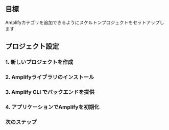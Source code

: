 ## 目標

Amplifyカテゴリを追加できるようにスケルトンプロジェクトをセットアップします

## プロジェクト設定

### 1. 新しいプロジェクトを作成

<inline-fragment platform="ios" src="~/lib/project-setup/fragments/ios/create-application/10_createProject.md"></inline-fragment> <inline-fragment platform="android" src="~/lib/project-setup/fragments/android/create-application/10_createProject.md"></inline-fragment> <inline-fragment platform="flutter" src="~/lib/project-setup/fragments/flutter/create-application/10_createProject.md"></inline-fragment>

### 2. Amplifyライブラリのインストール

<inline-fragment platform="ios" src="~/lib/project-setup/fragments/ios/create-application/20_cocoaPods.md"></inline-fragment> <inline-fragment platform="android" src="~/lib/project-setup/fragments/android/create-application/20_gradle.md"></inline-fragment> <inline-fragment platform="flutter" src="~/lib/project-setup/fragments/flutter/create-application/20_pubspec.md"></inline-fragment>

### 3. Amplify CLI でバックエンドを提供

<inline-fragment platform="ios" src="~/lib/project-setup/fragments/ios/create-application/30_provisionBackend.md"></inline-fragment> <inline-fragment platform="ios" src="~/lib/project-setup/fragments/ios/create-application/31_provisionBackend.md"></inline-fragment> <inline-fragment platform="android" src="~/lib/project-setup/fragments/android/create-application/30_provisionBackend.md"></inline-fragment> <inline-fragment platform="flutter" src="~/lib/project-setup/fragments/flutter/create-application/30_provisionBackend.md"></inline-fragment>

### 4. アプリケーションでAmplifyを初期化

<inline-fragment platform="ios" src="~/lib/project-setup/fragments/ios/create-application/40_verifyAmplifyLibraries.md"></inline-fragment> <inline-fragment platform="android" src="~/lib/project-setup/fragments/android/create-application/40_verifyAmplifyLibraries.md"></inline-fragment> <inline-fragment platform="flutter" src="~/lib/project-setup/fragments/flutter/create-application/40_verifyAmplifyLibraries.md"></inline-fragment>

### 次のステップ

<inline-fragment platform="ios" src="~/lib/project-setup/fragments/native_common/create-application/50_nextSteps.md"></inline-fragment> <inline-fragment platform="android" src="~/lib/project-setup/fragments/native_common/create-application/50_nextSteps.md"></inline-fragment> <inline-fragment platform="flutter" src="~/lib/project-setup/fragments/flutter/create-application/50_nextSteps.md"></inline-fragment>